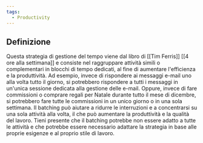 ```yaml
---
tags:
  - Productivity
---
```

## Definizione
Questa strategia di gestione del tempo viene dal libro di [[Tim Ferris]]  [[4 ore alla settimana]] e consiste nel raggruppare attività simili o complementari in blocchi di tempo dedicati, al fine di aumentare l'efficienza e la produttività. Ad esempio, invece di rispondere ai messaggi e-mail uno alla volta tutto il giorno, si potrebbero rispondere a tutti i messaggi in un'unica sessione dedicata alla gestione delle e-mail.
Oppure, invece di fare commissioni o comprare regali per Natale durante tutto il mese di dicembre, si potrebbero fare tutte le commissioni in un unico giorno o in una sola settimana.
Il batching può aiutare a ridurre le interruzioni e a concentrarsi su una sola attività alla volta, il che può aumentare la produttività e la qualità del lavoro. Tieni presente che il batching potrebbe non essere adatto a tutte le attività e che potrebbe essere necessario adattare la strategia in base alle proprie esigenze e al proprio stile di lavoro.



